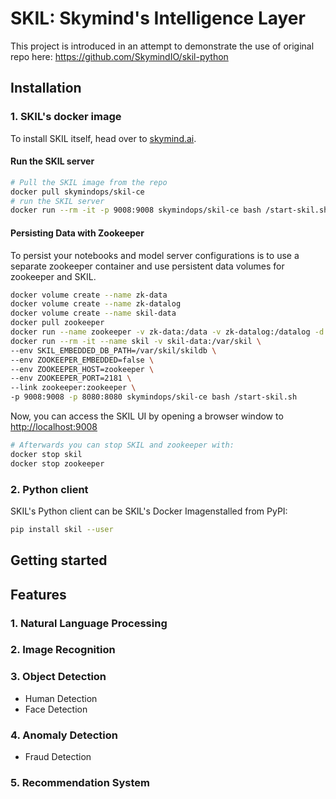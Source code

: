 # SKIL: Skymind's Intelligence Layer

This project is introduced in an attempt to demonstrate the use of original repo here: https://github.com/SkymindIO/skil-python
## Installation


### 1. SKIL's docker image
To install SKIL itself, head over to [skymind.ai](https://docs.skymind.ai/docs/docker-image). 

#### Run the SKIL server
```bash
# Pull the SKIL image from the repo
docker pull skymindops/skil-ce
# run the SKIL server
docker run --rm -it -p 9008:9008 skymindops/skil-ce bash /start-skil.sh
```

#### Persisting Data with Zookeeper

To persist your notebooks and model server configurations is to use a separate zookeeper container and use persistent data volumes for zookeeper and SKIL. 

```bash
docker volume create --name zk-data
docker volume create --name zk-datalog
docker volume create --name skil-data
docker pull zookeeper
docker run --name zookeeper -v zk-data:/data -v zk-datalog:/datalog -d zookeeper
docker run --rm -it --name skil -v skil-data:/var/skil \
--env SKIL_EMBEDDED_DB_PATH=/var/skil/skildb \
--env ZOOKEEPER_EMBEDDED=false \
--env ZOOKEEPER_HOST=zookeeper \
--env ZOOKEEPER_PORT=2181 \
--link zookeeper:zookeeper \
-p 9008:9008 -p 8080:8080 skymindops/skil-ce bash /start-skil.sh
```

Now, you can access the SKIL UI by opening a browser window to [http://localhost:9008](http://localhost:9008) 


```bash
# Afterwards you can stop SKIL and zookeeper with:
docker stop skil
docker stop zookeeper
```

### 2. Python client
SKIL's Python client can be SKIL's Docker Imagenstalled from PyPI:

```bash
pip install skil --user
```

## Getting started

## Features

### 1. Natural Language Processing

### 2. Image Recognition


### 3. Object Detection
* Human Detection
* Face Detection

### 4. Anomaly Detection
* Fraud Detection

### 5. Recommendation System




